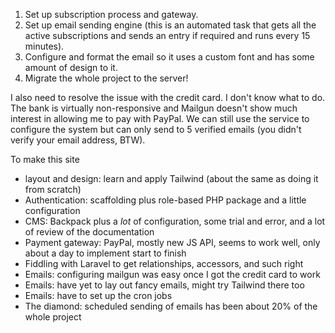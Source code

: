 1) Set up subscription process and gateway. 
2) Set up email sending engine (this is an automated task that gets all the active subscriptions and sends an entry if required and runs every 15 minutes). 
3) Configure and format the email so it uses a custom font and has some amount of design to it.
4) Migrate the whole project to the server!

I also need to resolve the issue with the credit card. I don't know what to do. The bank is virtually non-responsive and Mailgun doesn't show much interest in allowing me to pay with PayPal. We can still use the service to configure the system but can only send to 5 verified emails (you didn't verify your email address, BTW).

To make this site
- layout and design: learn and apply Tailwind (about the same as doing it from scratch)
- Authentication: scaffolding plus role-based PHP package and a little configuration
- CMS: Backpack plus a _lot_ of configuration, some trial and error, and a lot of review of the documentation
- Payment gateway: PayPal, mostly new JS API, seems to work well, only about a day to implement start to finish
- Fiddling with Laravel to get relationships, accessors, and such right
- Emails: configuring mailgun was easy once I got the credit card to work
- Emails: have yet to lay out fancy emails, might try Tailwind there too
- Emails: have to set up the cron jobs
- The diamond: scheduled sending of emails has been about 20% of the whole project

